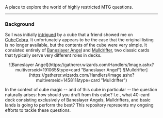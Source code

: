 
A place to explore the world of highly restricted MTG questions.

***

### Background

So I was initially [intrigued](https://xkcd.com/356/) by a cube that a friend showed me on [CubeCobra](https://cubecobra.com/).  It unfortunately appears to be the case that the original listing is no longer available, but the contents of the cube were very simple.  It consisted entirely of [Baneslayer Angel](https://gatherer.wizards.com/Pages/Card/Details.aspx?multiverseid=191065) and [Mulldrifter](https://gatherer.wizards.com/Pages/Card/Details.aspx?multiverseid=145811), two classic cards that typically serve very different roles in decks.

<div style="text-align: center;">
![Baneslayer Angel](https://gatherer.wizards.com/Handlers/Image.ashx?multiverseid=191065&type=card "Baneslayer Angel")    ![Mulldrifter](https://gatherer.wizards.com/Handlers/Image.ashx?multiverseid=145811&type=card "Mulldrifter") 
</div>

In the context of cube magic -- and of this cube in particular -- the question naturally arises: how should you draft from this cube?  I.e., what 40-card deck consisting exclusively of Baneslayer Angels, Mulldrifters, and basic lands is going to perform the best?  This repository represents my ongoing efforts to tackle these questions.

